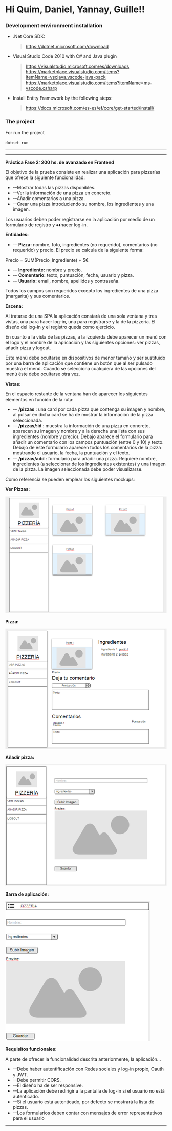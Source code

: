 # Hi Quim, Daniel, Yannay, Guille!! 

### Development environment installation
  - .Net Core SDK: 
    > https://dotnet.microsoft.com/download
  - Visual Studio Code 2010 with C# and Java plugin
    > https://visualstudio.microsoft.com/es/downloads
    <https://marketplace.visualstudio.com/items?itemName=vscjava.vscode-java-pack>
    https://marketplace.visualstudio.com/items?itemName=ms-vscode.csharp
  - Install Entity Framework by the following steps:
	> https://docs.microsoft.com/es-es/ef/core/get-started/install/
### The project
For run the project
```sh
dotnet run
```



***
***


**Práctica Fase 2: 200 hs. de avanzado en Frontend**

El objetivo de la prueba consiste en realizar una aplicación para pizzerías que ofrece la siguiente funcionalidad:

- --Mostrar todas las pizzas disponibles.
- --Ver la información de una pizza en concreto.
- --Añadir comentarios a una pizza.
- --Crear una pizza introduciendo su nombre, los ingredientes y una imagen.

Los usuarios deben poder registrarse en la aplicación por medio de un formulario de registro y ♦♦hacer log-in.

**Entidades:**

- -- **Pizza:** nombre, foto, ingredientes (no requerido), comentarios (no requerido) y precio. El precio se calcula de la siguiente forma:

Precio = SUM(Precio\_Ingrediente) + 5€

- -- **Ingrediente:** nombre y precio.
- -- **Comentario:** texto, puntuación, fecha, usuario y pizza.
- -- **Usuario:** email, nombre, apellidos y contraseña.

Todos los campos son requeridos excepto los ingredientes de una pizza (margarita) y sus comentarios.

**Escena:**

Al tratarse de una SPA la aplicación constará de una sola ventana y tres vistas, una para hacer log-in, una para registrarse y la de la pizzería. El diseño del log-in y el registro queda como ejercicio.

En cuanto a la vista de las pizzas, a la izquierda debe aparecer un menú con el logo y el nombre de la aplicación y las siguientes opciones: ver pizzas, añadir pizza y logout.

Este menú debe ocultarse en dispositivos de menor tamaño y ser sustituido por una barra de aplicación que contiene un botón que al ser pulsado muestra el menú. Cuando se selecciona cualquiera de las opciones del menú éste debe ocultarse otra vez.

**Vistas:**

En el espacio restante de la ventana han de aparecer los siguientes elementos en función de la ruta:

- -- **/pizzas** : una card por cada pizza que contenga su imagen y nombre, al  pulsar en dicha card se ha de mostrar la información de la pizza seleccionada.
- -- **/pizzas/:id** : muestra la información de una pizza en concreto, aparecen su imagen y nombre y a la derecha una lista con sus ingredientes (nombre y precio). Debajo aparece el formulario para añadir un comentario con los campos puntuación (entre 0 y 10) y texto. Debajo de este formulario aparecen todos los comentarios de la pizza mostrando el usuario, la fecha, la puntuación y el texto.
- -- **/pizzas/add** : formulario para añadir una pizza. Requiere nombre, ingredientes (a seleccionar de los ingredientes existentes) y una imagen de la pizza. La imagen seleccionada debe poder visualizarse.

Como referencia se pueden emplear los siguientes mockups:

**Ver Pizzas:**

 ![](mock1.png)

**Pizza:**

 ![](mock2.png)

**Añadir pizza:**

 ![](mock3.png)

**Barra de aplicación:**

 ![](mock4.png)

**Requisitos funcionales:**

A parte de ofrecer la funcionalidad descrita anteriormente, la aplicación…

- --Debe haber autentificación con Redes sociales y log-in propio, Oauth y JWT.
- --Debe permitir CORS.
- --El diseño ha de ser responsive.
- --La aplicación debe redirigir a la pantalla de log-in si el usuario no está autenticado.
- --Si el usuario está autenticado, por defecto se mostrará la lista de pizzas.
- --Los formularios deben contar con mensajes de error representativos para el usuario

- -- 
